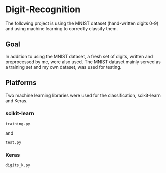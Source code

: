 # Digit-Recognition

The following project is using the MNIST dataset (hand-written digits 0-9) and using machine learning to correctly classify them.

## Goal
In addition to using the MNIST dataset, a fresh set of digits, written and preprocessed by me, were also used. The MNIST dataset 
mainly served as a training set and my own dataset, was used for testing.

## Platforms
Two machine learning libraries were used for the classification, scikit-learn and Keras.

### scikit-learn
```
training.py
```
and 
```
test.py
```

### Keras
```
digits_k.py
```
